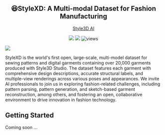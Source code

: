 <div align="center">
<h2><center>&#128518;StyleXD: A Multi-modal Dataset for Fashion Manufacturing</h2>

[Style3D AI]()
<!-- views since 24.04 -->
<a href='https://arxiv.org/abs/2311.12886'><img src='https://img.shields.io/badge/ArXiv-2311.12886-red'></a> 
<a href='https://animationai.github.io/AnimateAnything/'><img src='https://img.shields.io/badge/Project-Page-Blue'></a>  ![views](https://visitor-badge.laobi.icu/badge?page_id=alibaba.animate-anything&left_color=gray&right_color=red)
</div>

![](./assets/stylexd.png)

StyleXD is the world's first open, large-scale, multi-model dataset for sewing patterns and digital garments containing over 20,000 garments produced with Style3D Studio. The dataset features each garment with comprehensive design descriptions, accurate structural labels, and multiple-view renderings across various poses and appearances. We invite AI professionals to join us in exploring fashion-related challenges, including pattern parsing, pattern generation, and sketch-based garment reconstruction, among others, and fostering an open, collaborative environment to drive innovation in fashion technology.

## Getting Started

Coming soon ...


